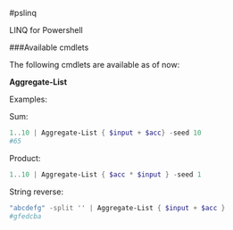 #pslinq

LINQ for Powershell

###Available cmdlets

The following cmdlets are available as of now:

**Aggregate-List**

Examples:

Sum:

```powershell
1..10 | Aggregate-List { $input + $acc} -seed 10
#65
```

Product:

```powershell
1..10 | Aggregate-List { $acc * $input } -seed 1
```

String reverse:

```powershell
"abcdefg" -split '' | Aggregate-List { $input + $acc }
#gfedcba
```

